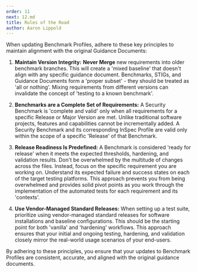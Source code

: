 ```yaml
---
order: 11
next: 12.md
title: Rules of the Road
author: Aaron Lippold
---
```


When updating Benchmark Profiles, adhere to these key principles to maintain alignment with the original Guidance Documents:

1. **Maintain Version Integrity:** **Never Merge** new requirements into older benchmark branches. This will create a 'mixed baseline' that doesn't align with any specific guidance document. Benchmarks, STIGs, and Guidance Documents form a 'proper subset' - they should be treated as 'all or nothing'. Mixing requirements from different versions can invalidate the concept of 'testing to a known benchmark'.

2. **Benchmarks are a Complete Set of Requirements:** A Security Benchmark is 'complete and valid' only when all requirements for a specific Release or Major Version are met. Unlike traditional software projects, features and capabilities cannot be incrementally added. A Security Benchmark and its corresponding InSpec Profile are valid only within the scope of a specific 'Release' of that Benchmark.

3. **Release Readiness Is Predefined:** A Benchmark is considered 'ready for release' when it meets the expected thresholds, hardening, and validation results. Don't be overwhelmed by the multitude of changes across the files. Instead, focus on the specific requirement you are working on. Understand its expected failure and success states on each of the target testing platforms. This approach prevents you from being overwhelmed and provides solid pivot points as you work through the implementation of the automated tests for each requirement and its 'contexts'.

4. **Use Vendor-Managed Standard Releases:** When setting up a test suite, prioritize using vendor-managed standard releases for software installations and baseline configurations. This should be the starting point for both 'vanilla' and 'hardening' workflows. This approach ensures that your initial and ongoing testing, hardening, and validation closely mirror the real-world usage scenarios of your end-users.

By adhering to these principles, you ensure that your updates to Benchmark Profiles are consistent, accurate, and aligned with the original guidance documents.